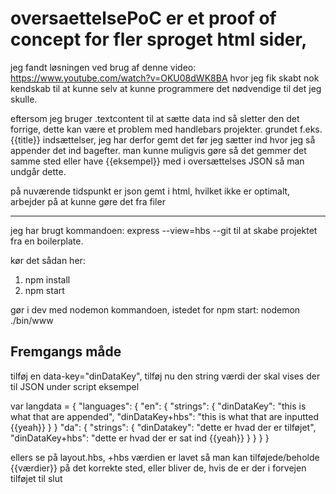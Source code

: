 # oversaettelsePoC er et proof of concept for fler sproget html sider,
jeg fandt løsningen ved brug af denne video: https://www.youtube.com/watch?v=OKU08dWK8BA
hvor jeg fik skabt nok kendskab til at kunne selv at kunne programmere det nødvendige til det jeg skulle.

eftersom jeg bruger .textcontent til at sætte data ind så sletter den det forrige, dette kan være et problem med handlebars projekter.
grundet f.eks. {{title}} indsættelser, jeg har derfor gemt det før jeg sætter ind hvor jeg så appender det ind bagefter.
man kunne muligvis gøre så det gemmer det samme sted eller have {{eksempel}} med i oversættelses JSON så man undgår dette.

på nuværende tidspunkt er json gemt i html, hvilket ikke er optimalt, arbejder på at kunne gøre det fra filer

-------------------------------------------------------------------------------------------------------------------------------------------
jeg har brugt kommandoen: express --view=hbs --git
til at skabe projektet fra en boilerplate.

kør det sådan her:
1. npm install
2. npm start

gør i dev med nodemon kommandoen, istedet for npm start:
nodemon ./bin/www


Fremgangs måde
---------------------------------------------------------------------------------------------------------------------------------------------
tilføj en data-key="dinDataKey", tilføj nu den string værdi der skal vises der til JSON under script eksempel

var langdata = {
   "languages": {
    "en": {
      "strings": {
      "dinDataKey": "this is what that are appended",
      "dinDataKey+hbs": "this is what that are inputted {{yeah}}
          }
          }
     "da": {
      "strings": {
       "dinDatakey": "dette er hvad der er tilføjet",
       "dinDataKey+hbs": "dette er hvad der er sat ind {{yeah}}
       }
      }
    }
}

ellers se på layout.hbs, +hbs værdien er lavet så man kan tilføjede/beholde {{værdier}} på det korrekte sted, eller bliver de, hvis de er der i forvejen tilføjet til slut
 
